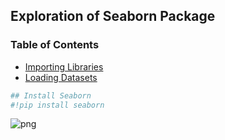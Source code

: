 ## Exploration of Seaborn Package

### Table of Contents

* [Importing Libraries](#Importing-Libraries)
* [Loading Datasets](#Loading-Datasets)

```python
## Install Seaborn
#!pip install seaborn
```
![png](output_8_0.png)

